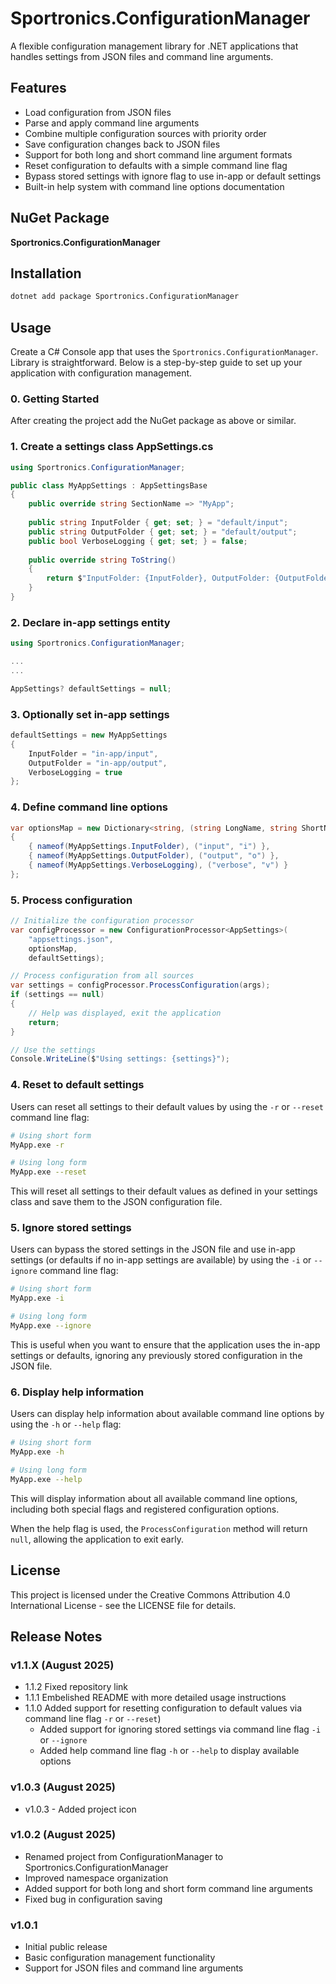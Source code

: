 # Sportronics.ConfigurationManager

A flexible configuration management library for .NET applications that handles settings from JSON files and command line arguments.

## Features

- Load configuration from JSON files
- Parse and apply command line arguments
- Combine multiple configuration sources with priority order
- Save configuration changes back to JSON files
- Support for both long and short command line argument formats
- Reset configuration to defaults with a simple command line flag
- Bypass stored settings with ignore flag to use in-app or default settings
- Built-in help system with command line options documentation

## NuGet Package

**Sportronics.ConfigurationManager**

## Installation

```bash
dotnet add package Sportronics.ConfigurationManager
```

## Usage

Create a C# Console app that uses the `Sportronics.ConfigurationManager`. Library is straightforward. Below is a step-by-step guide to set up your application with configuration management.

### 0. Getting Started
After creating the project add the NuGet package as above or similar.

### 1. Create a settings class AppSettings.cs

```csharp
using Sportronics.ConfigurationManager;

public class MyAppSettings : AppSettingsBase
{
    public override string SectionName => "MyApp";
    
    public string InputFolder { get; set; } = "default/input";
    public string OutputFolder { get; set; } = "default/output";
    public bool VerboseLogging { get; set; } = false;
    
    public override string ToString()
    {
        return $"InputFolder: {InputFolder}, OutputFolder: {OutputFolder}, VerboseLogging: {VerboseLogging}";
    }
}
```

### 2. Declare in-app  settings entity
```csharp
using Sportronics.ConfigurationManager;

...
...

AppSettings? defaultSettings = null;
```

### 3. Optionally set in-app settings
```csharp
defaultSettings = new MyAppSettings
{
    InputFolder = "in-app/input",
    OutputFolder = "in-app/output",
    VerboseLogging = true
};
```

### 4. Define command line options

```csharp
var optionsMap = new Dictionary<string, (string LongName, string ShortName)>
{
    { nameof(MyAppSettings.InputFolder), ("input", "i") },
    { nameof(MyAppSettings.OutputFolder), ("output", "o") },
    { nameof(MyAppSettings.VerboseLogging), ("verbose", "v") }
};
```

### 5. Process configuration

```csharp
// Initialize the configuration processor
var configProcessor = new ConfigurationProcessor<AppSettings>(
    "appsettings.json",
    optionsMap,
    defaultSettings);

// Process configuration from all sources
var settings = configProcessor.ProcessConfiguration(args);
if (settings == null)
{
    // Help was displayed, exit the application
    return;
}

// Use the settings
Console.WriteLine($"Using settings: {settings}");
```

### 4. Reset to default settings

Users can reset all settings to their default values by using the `-r` or `--reset` command line flag:

```bash
# Using short form
MyApp.exe -r

# Using long form
MyApp.exe --reset
```

This will reset all settings to their default values as defined in your settings class and save them to the JSON configuration file.

### 5. Ignore stored settings

Users can bypass the stored settings in the JSON file and use in-app settings (or defaults if no in-app settings are available) by using the `-i` or `--ignore` command line flag:

```bash
# Using short form
MyApp.exe -i

# Using long form
MyApp.exe --ignore
```

This is useful when you want to ensure that the application uses the in-app settings or defaults, ignoring any previously stored configuration in the JSON file.

### 6. Display help information

Users can display help information about available command line options by using the `-h` or `--help` flag:

```bash
# Using short form
MyApp.exe -h

# Using long form
MyApp.exe --help
```

This will display information about all available command line options, including both special flags and registered configuration options.

When the help flag is used, the `ProcessConfiguration` method will return `null`, allowing the application to exit early.

## License

This project is licensed under the Creative Commons Attribution 4.0 International License - see the LICENSE file for details.

## Release Notes

### v1.1.X (August 2025)
- 1.1.2 Fixed repository link
- 1.1.1 Embelished README with more detailed usage instructions
- 1.1.0 Added support for resetting configuration to default values via command line flag `-r` or `--reset`)
  - Added support for ignoring stored settings via command line flag `-i` or `--ignore`
  - Added help command line flag `-h` or `--help` to display available options

### v1.0.3 (August 2025)
- v1.0.3 - Added project icon

### v1.0.2 (August 2025)
- Renamed project from ConfigurationManager to Sportronics.ConfigurationManager
- Improved namespace organization
- Added support for both long and short form command line arguments
- Fixed bug in configuration saving

### v1.0.1
- Initial public release
- Basic configuration management functionality
- Support for JSON files and command line arguments
